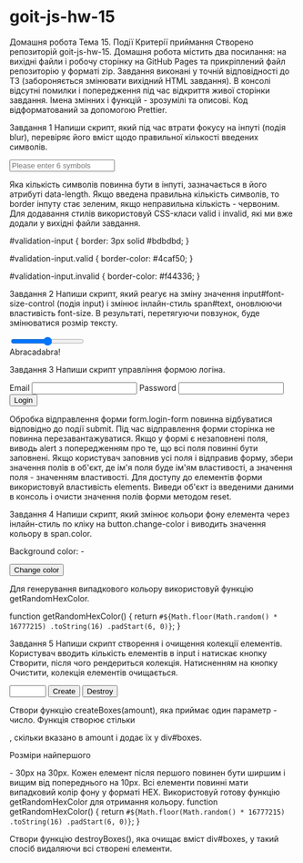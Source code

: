 # goit-js-hw-15

Домашня робота Тема 15. Події Критерії приймання Створено репозиторій
goit-js-hw-15. Домашня робота містить два посилання: на вихідні файли і робочу
сторінку на GitHub Pages та прикрiплений файл репозиторію у форматi zip.
Завдання виконані у точній відповідності до ТЗ (забороняється змінювати вихідний
HTML завдання). В консолі відсутні помилки і попередження під час відкриття
живої сторінки завдання. Імена змінних і функцій - зрозумілі та описові. Код
відформатований за допомогою Prettier.

Завдання 1 Напиши скрипт, який під час втрати фокусу на інпуті (подія blur),
перевіряє його вміст щодо правильної кількості введених символів.

<input
  type="text"
  id="validation-input"
  data-length="6"
  placeholder="Please enter 6 symbols"
/>

Яка кількість символів повинна бути в інпуті, зазначається в його атрибуті
data-length. Якщо введена правильна кількість символів, то border інпуту стає
зеленим, якщо неправильна кількість - червоним. Для додавання стилів
використовуй CSS-класи valid і invalid, які ми вже додали у вихідні файли
завдання.

#validation-input { border: 3px solid #bdbdbd; }

#validation-input.valid { border-color: #4caf50; }

#validation-input.invalid { border-color: #f44336; }

Завдання 2 Напиши скрипт, який реагує на зміну значення input#font-size-control
(подія input) і змінює інлайн-стиль span#text, оновлюючи властивість font-size.
В результаті, перетягуючи повзунок, буде змінюватися розмір тексту.

<input id="font-size-control" type="range" min="16" max="96" />
<br />
<span id="text">Abracadabra!</span>

Завдання 3 Напиши скрипт управління формою логіна.

<form class="login-form">
  <label>
    Email
    <input type="email" name="email" />
  </label>
  <label>
    Password
    <input type="password" name="password" />
  </label>
  <button type="submit">Login</button>
</form>

Обробка відправлення форми form.login-form повинна відбуватися відповідно до
події submit. Під час відправлення форми сторінка не повинна
перезавантажуватися. Якщо у формі є незаповнені поля, виводь alert з
попередженням про те, що всі поля повинні бути заповнені. Якщо користувач
заповнив усі поля і відправив форму, збери значення полів в об'єкт, де ім'я поля
буде ім'ям властивості, а значення поля - значенням властивості. Для доступу до
елементів форми використовуй властивість elements. Виведи об'єкт із введеними
даними в консоль і очисти значення полів форми методом reset.

Завдання 4 Напиши скрипт, який змінює кольори фону елемента <body> через
інлайн-стиль по кліку на button.change-color і виводить значення кольору в
span.color.

<div class="widget">
  <p>Background color: <span class="color">-</span></p>
  <button type="button" class="change-color">Change color</button>
</div>

Для генерування випадкового кольору використовуй функцію getRandomHexColor.

function getRandomHexColor() { return
`#${Math.floor(Math.random() * 16777215) .toString(16) .padStart(6, 0)}`; }

Завдання 5 Напиши скрипт створення і очищення колекції елементів. Користувач
вводить кількість елементів в input і натискає кнопку Створити, після чого
рендериться колекція. Натисненням на кнопку Очистити, колекція елементів
очищається.

<div id="controls">
  <input type="number" min="1" max="100" step="1" />
  <button type="button" data-create>Create</button>
  <button type="button" data-destroy>Destroy</button>
</div>

<div id="boxes"></div>

Створи функцію createBoxes(amount), яка приймає один параметр - число. Функція
створює стільки <div>, скільки вказано в amount і додає їх у div#boxes.

Розміри найпершого <div> - 30px на 30px. Кожен елемент після першого повинен
бути ширшим і вищим від попереднього на 10px. Всі елементи повинні мати
випадковий колір фону у форматі HEX. Використовуй готову функцію
getRandomHexColor для отримання кольору. function getRandomHexColor() { return
`#${Math.floor(Math.random() * 16777215) .toString(16) .padStart(6, 0)}`; }

Створи функцію destroyBoxes(), яка очищає вміст div#boxes, у такий спосіб
видаляючи всі створені елементи.
